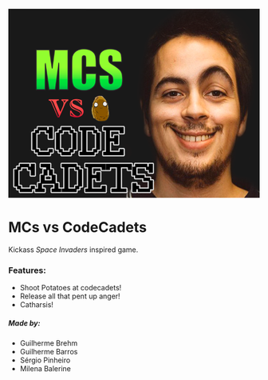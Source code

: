 ![alt text](resources/images/logo.png "Logo Title Text 1")

# MCs vs CodeCadets


Kickass _Space Invaders_ inspired game.

### Features:

  - Shoot Potatoes at codecadets!
  - Release all that pent up anger!
  - Catharsis!


##### Made by:

- Guilherme Brehm
- Guilherme Barros
- Sérgio Pinheiro
- Milena Balerine
